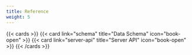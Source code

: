 ```yaml
---
title: Reference
weight: 5
---
```


{{< cards >}}
  {{< card link="schema" title="Data Schema" icon="book-open" >}}
  {{< card link="server-api" title="Server API" icon="book-open" >}}
{{< /cards >}}
